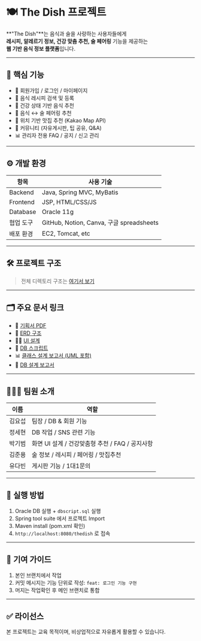 # 🍽️ The Dish 프로젝트

**"The Dish"**는 음식과 술을 사랑하는 사용자들에게  
**레시피, 알레르기 정보, 건강 맞춤 추천, 술 페어링** 기능을 제공하는  
**웹 기반 음식 정보 플랫폼**입니다.

---

## 📌 핵심 기능

- 🔐 회원가입 / 로그인 / 마이페이지
- 🍲 음식 레시피 검색 및 등록
- 🧠 건강 상태 기반 음식 추천
- 🍷 음식 ↔ 술 페어링 추천
- 📍 위치 기반 맛집 추천 (Kakao Map API)
- 💬 커뮤니티 (자유게시판, 팁 공유, Q&A)
- 📊 관리자 전용 FAQ / 공지 / 신고 관리

---

## ⚙️ 개발 환경

| 항목 | 사용 기술 |
|------|-----------|
| Backend | Java, Spring MVC, MyBatis |
| Frontend | JSP, HTML/CSS/JS |
| Database | Oracle 11g |
| 협업 도구 | GitHub, Notion, Canva, 구글 spreadsheets|
| 배포 환경 | EC2, Tomcat, etc |

---

## 🛠️ 프로젝트 구조

> 전체 디렉토리 구조는 [여기서 보기](./docs/report/전체프로젝트구조.docx)  

---

## 🗂️ 주요 문서 링크

- 📘 [기획서 PDF](./docs/report/기획서.pdf)
- 🧩 [ERD 구조](./docs/erd/ERD설계.png)
- 🧑‍🎨 [UI 설계](./docs/ui/UI설계.pdf)
- 🔧 [DB 스크립트](./db/ddl/dbscript.sql)
- 📊 [클래스 설계 보고서 (UML 포함)](./docs/uml/클래스설계.pdf)
- 🧾 [DB 설계 보고서](./docs/report/DB설계.pdf)

---

## 🧑‍🤝‍🧑 팀원 소개

| 이름 | 역할 |
|------|------|
| 김요섭 | 팀장 / DB & 회원 기능 |
| 정세현 | DB 작업 / SNS 관련 기능 |
| 박기범 | 화면 UI 설계 / 건강맞춤형 추천 / FAQ / 공지사항 |
| 김준용 | 술 정보 / 레시피 / 페어링 / 맛집추천 |
| 유다빈 | 게시판 기능 / 1대1문의 |

---

## 🚀 실행 방법

1. Oracle DB 실행 + `dbscript.sql` 실행
2. Spring tool suite 에서 프로젝트 Import
3. Maven install (pom.xml 확인)
4. `http://localhost:8080/thedish` 로 접속

---

## 📝 기여 가이드

1. 본인 브랜치에서 작업
2. 커밋 메시지는 기능 단위로 작성: `feat: 로그인 기능 구현`
3. 머지는 작업확인 후 메인 브랜치로 통합

---

## ✅ 라이선스

본 프로젝트는 교육 목적이며, 비상업적으로 자유롭게 활용할 수 있습니다.

